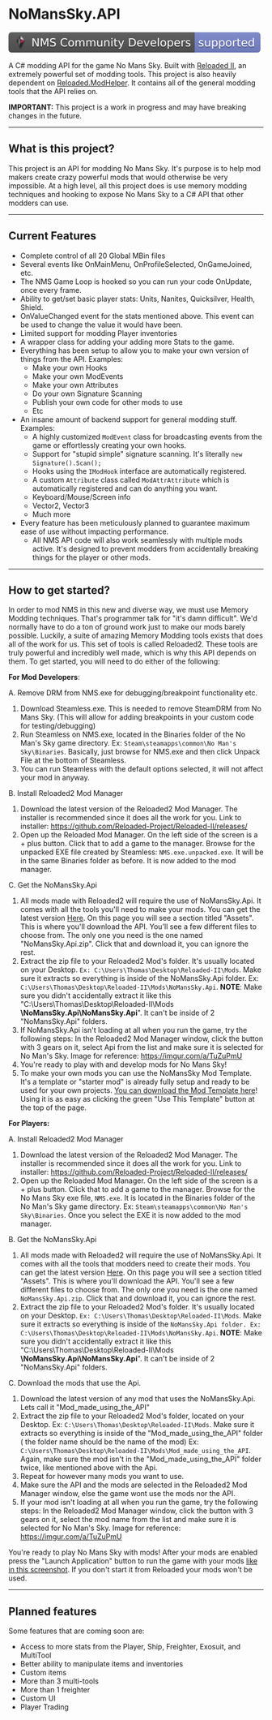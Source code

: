 # NoMansSky.API

[![Supported by the No Man's Sky Community Developers & Designers](https://raw.githubusercontent.com/NMSCD/About/master/badge/purple.svg)](https://github.com/NMSCD)

A C# modding API for the game No Mans Sky.
Built with [Reloaded II](https://github.com/Reloaded-Project), an extremely powerful set of modding tools. This project is also heavily dependent on [Reloaded.ModHelper](https://github.com/gurrenm3/Reloaded.ModHelper). It contains all of the general modding tools that the API relies on.

**IMPORTANT:**
This project is a work in progress and may have breaking changes in the future.

-----

## What is this project?
This project is an API for modding No Mans Sky. It's purpose is to help mod makers create crazy powerful mods that would otherwise be very impossible. At a high level, all this project does is use memory modding techniques and hooking to expose No Mans Sky to a C# API that other modders can use.

-----

## Current Features
- Complete control of all 20 Global MBin files
- Several events like OnMainMenu, OnProfileSelected, OnGameJoined, etc.
- The NMS Game Loop is hooked so you can run your code OnUpdate, once every frame.
- Ability to get/set basic player stats: Units, Nanites, Quicksilver, Health, Shield.
- OnValueChanged event for the stats mentioned above. This event can be used to change the value it would have been.
- Limited support for modding Player inventories
- A wrapper class for adding your adding more Stats to the game.
- Everything has been setup to allow you to make your own version of things from the API. Examples:
   - Make your own Hooks
   - Make your own ModEvents
   - Make your own Attributes
   - Do your own Signature Scanning
   - Publish your own code for other mods to use
   - Etc
- An insane amount of backend support for general modding stuff. Examples:
   - A highly customized ``ModEvent`` class for broadcasting events from the game or effortlessly creating your own hooks.
   - Support for "stupid simple" signature scanning. It's literally ``new Signature().Scan();``
   - Hooks using the ``IModHook`` interface are automatically registered.
   - A custom ``Attribute`` class called ``ModAttrAttribute`` which is automatically registered and can do anything you want.
   - Keyboard/Mouse/Screen info
   - Vector2, Vector3
   - Much more
- Every feature has been meticulously planned to guarantee maximum ease of use without impacting performance.
   - All NMS API code will also work seamlessly with multiple mods active. It's designed to prevent modders from accidentally breaking things for the player or other mods.

-----

## How to get started?
In order to mod NMS in this new and diverse way, we must use Memory Modding techniques. That's programmer talk for "it's damn difficult". We'd normally have to do a ton of ground work just to make our mods barely possible. Luckily, a suite of amazing Memory Modding tools exists that does all of the work for us. This set of tools is called Reloaded2. These tools are truly powerful and incredibly well made, which is why this API depends on them. To get started, you will need to do either of the following:

__For Mod Developers__:

A. Remove DRM from NMS.exe for debugging/breakpoint functionality etc.

1) Download Steamless.exe. This is needed to remove SteamDRM from No Mans Sky. (This will allow for adding breakpoints in your custom code for testing/debugging)
2) Run Steamless on NMS.exe, located in the Binaries folder of the No Man's Sky game directory. Ex: `Steam\steamapps\common\No Man's Sky\Binaries`. Basically, just browse for NMS.exe and then click Unpack File at the bottom of Steamless.
3) You can run Steamless with the default options selected, it will not affect your mod in anyway.

B. Install Reloaded2 Mod Manager
1) Download the latest version of the Reloaded2 Mod Manager. The installer is recommended since it does all the work for you. Link to installer: https://github.com/Reloaded-Project/Reloaded-II/releases/
2) Open up the Reloaded Mod Manager. On the left side of the screen is a + plus button. Click that to add a game to the manager. Browse for the unpacked EXE file created by Steamless: `NMS.exe.unpacked.exe`. It will be in the same Binaries folder as before. It is now added to the mod manager.

C. Get the NoMansSky.Api
1) All mods made with Reloaded2 will require the use of NoMansSky.Api. It comes with all the tools you'll need to make your mods. You can get the latest version [Here](https://github.com/gurrenm3/NoMansSky.Api/releases/latest). On this page you will see a section titled "Assets". This is where you'll download the API. You'll see a few different files to choose from. The only one you need is the one named "NoMansSky.Api.zip". Click that and download it, you can ignore the rest.
2) Extract the zip file to your Reloaded2 Mod's folder. It's usually located on your Desktop. `Ex: C:\Users\Thomas\Desktop\Reloaded-II\Mods`. Make sure it extracts so everything is inside of the NoMansSky.Api folder. Ex: `C:\Users\Thomas\Desktop\Reloaded-II\Mods\NoMansSky.Api`. __**NOTE**__: Make sure you didn't accidentally extract it like this "C:\Users\Thomas\Desktop\Reloaded-II\Mods __\NoMansSky.Api\NoMansSky.Api__". It can't be inside of 2 "NoMansSky.Api" folders. 
3) If NoMansSky.Api isn't loading at all when you run the game, try the following steps: In the Reloaded2 Mod Manager window, click the button with 3 gears on it, select Api from the list and make sure it is selected for No Man's Sky. Image for reference: https://imgur.com/a/TuZuPmU
4) You're ready to play with and develop mods for No Mans Sky!
5) To make your own mods you can use the NoMansSky Mod Template. It's a template or "starter mod" is already fully setup and ready to be used for your own projects. [You can download the Mod Template here](https://github.com/gurrenm3/NoMansSky.ModTemplate)! Using it is as easy as clicking the green "Use This Template" button at the top of the page.



__For Players:__

A. Install Reloaded2 Mod Manager
1) Download the latest version of the Reloaded2 Mod Manager. The installer is recommended since it does all the work for you. Link to installer: https://github.com/Reloaded-Project/Reloaded-II/releases/
2) Open up the Reloaded Mod Manager. On the left side of the screen is a + plus button. Click that to add a game to the manager. Browse for the No Mans Sky exe file, `NMS.exe`. It is located in the Binaries folder of the No Man's Sky game directory. Ex: `Steam\steamapps\common\No Man's Sky\Binaries`. Once you select the EXE it is now added to the mod manager.

B. Get the NoMansSky.Api
1) All mods made with Reloaded2 will require the use of NoMansSky.Api. It comes with all the tools that modders need to create their mods. You can get the latest version [Here](https://github.com/gurrenm3/NoMansSky.Api/releases/latest). On this page you will see a section titled "Assets". This is where you'll download the API. You'll see a few different files to choose from. The only one you need is the one named `NoMansSky.Api.zip`. Click that and download it, you can ignore the rest.
2) Extract the zip file to your Reloaded2 Mod's folder. It's usually located on your Desktop. `Ex: C:\Users\Thomas\Desktop\Reloaded-II\Mods`. Make sure it extracts so everything is inside of the `NoMansSky.Api folder. Ex: C:\Users\Thomas\Desktop\Reloaded-II\Mods\NoMansSky.Api`. __**NOTE**__: Make sure you didn't accidentally extract it like this "C:\Users\Thomas\Desktop\Reloaded-II\Mods __\NoMansSky.Api\NoMansSky.Api__". It can't be inside of 2 "NoMansSky.Api" folders. 

C. Download the mods that use the Api.
1) Download the latest version of any mod that uses the NoMansSky.Api. Lets call it "Mod_made_using_the_API"
2) Extract the zip file to your Reloaded2 Mod's folder, located on your Desktop. Ex: `C:\Users\Thomas\Desktop\Reloaded-II\Mods`. Make sure it extracts so everything is inside of the "Mod_made_using_the_API" folder ( the folder name should be the name of the mod) Ex: `C:\Users\Thomas\Desktop\Reloaded-II\Mods\Mod_made_using_the_API`. Again, make sure the mod isn't in the "Mod_made_using_the_API" folder twice, like mentioned above with the Api.
3) Repeat for however many mods you want to use.
4) Make sure the API and the mods are selected in the Reloaded2 Mod Manager window, else the game wont use the mods nor the API.
5) If your mod isn't loading at all when you run the game, try the following steps: In the Reloaded2 Mod Manager window, click the button with 3 gears on it, select the mod name from the list and make sure it is selected for No Man's Sky. Image for reference: https://imgur.com/a/TuZuPmU

You're ready to play No Mans Sky with mods! 
After your mods are enabled press the "Launch Application" button to run the game with your mods [like in this screenshot](https://imgur.com/a/8uUpa7G). If you don't start it from Reloaded your mods won't be used. 

-----

## Planned features
Some features that are coming soon are:

- Access to more stats from the Player, Ship, Freighter, Exosuit, and MultiTool
- Better ability to manipulate items and inventories
- Custom items
- More than 3 multi-tools
- More than 1 freighter
- Custom UI
- Player Trading
